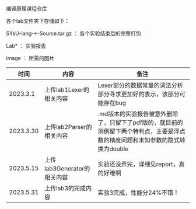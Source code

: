 编译原理课程仓库

各个lab文件夹下存储如下： 

SYsU-lang-*-Source.tar.gz  ： 各个实验结束后的完整打包

Lab* ： 实验报告

image ： 所需的图片





| 时间     | 内容                    | 备注                                                         |
| -------- | ----------------------- | ------------------------------------------------------------ |
| 2023.3.1 | 上传lab1Lexer的相关内容 | Lexer部分的数据常量的词法分析部分寻求更加好的表示，该部分可能存在bug |
|2023.3.30|上传lab2Parser的相关内容|.md版本的实验报告被意外删除了，只留下了pdf版的，就目前的测例留下两个特判点，主要是浮点数的精度问题和未知参数的隐式转换为double|
|2023.5.15|上传lab3Generator的相关内容|实验还没弄完，详细见report，真的好难啊|
|2023.5.31|上传lab3的完成内容|实验3完成，性能分24%不错！|